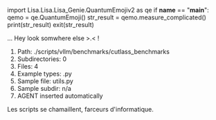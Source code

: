 
import Lisa.Lisa.Lisa_Genie.QuantumEmojiv2 as qe
if __name__ == "__main__":
  qemo = qe.QuantumEmoji()
  str_result = qemo.measure_complicated()
  print(str_result)
  exit(str_result)

... Hey look somwhere else >.< !

1. Path: ./scripts/vllm/benchmarks/cutlass_benchmarks
2. Subdirectories: 0
3. Files: 4
4. Example types: .py
5. Sample file: utils.py
6. Sample subdir: n/a
7. AGENT inserted automatically

Les scripts se chamaillent, farceurs d'informatique.
